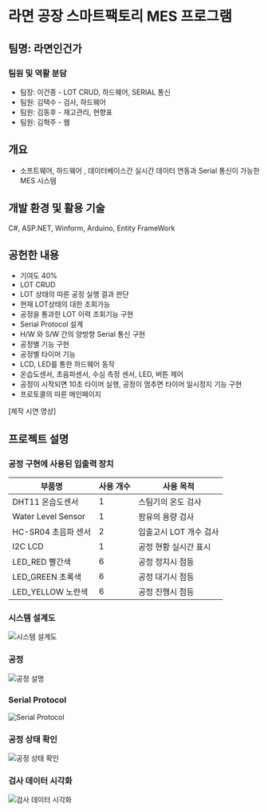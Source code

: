 
# **라면 공장 스마트팩토리 MES 프로그램**

## **팀명: 라면인건가**

### **팀원 및 역활 분담**
- 팀장: 이건종 - LOT CRUD, 하드웨어, SERIAL 통신
- 팀원: 김택수 - 검사, 하드웨어 
- 팀원: 김동후 - 재고관리, 현향표
- 팀원: 김혁주 - 웹


## **개요**
- 소프트웨어, 하드웨어 , 데이터베이스간 실시간 데이터 연동과 Serial 통신이 가능한 MES 시스템



## **개발 환경 및 활용 기술**
C#, ASP.NET, Winform, Arduino, Entity FrameWork

## **공헌한 내용**
- 기여도 40%
- LOT CRUD
- LOT 상태의 따른 공정 실행 결과 판단
- 현재 LOT상태의 대한 조회가능
- 공정을 통과한 LOT 이력 조회기능 구현
- Serial Protocol 설계
- H/W 와 S/W 간의 양방향 Serial 통신 구현
- 공정별 기능 구현
- 공정별 타이머 기능
- LCD, LED를 통한 하드웨어 동작
- 온습도센서, 초음파센서, 수심 측정 센서, LED, 버튼 제어
- 공정이 시작되면 10초 타이머 실행, 공정이 멈추면 타이머 일시정지 기능 구현
- 프로토콜의 따른 메인페이지



[제작 시연 영상]


## **프로젝트 설명**

### **공정 구현에 사용된 입출력 장치**

|부품명|사용 개수|사용 목적|
|---|---|---
|DHT11 온습도센서|1| 스팀기의 온도 검사
|Water Level Sensor|1|팜유의 용량 검사
|HC-SR04 초음파 센서|2|입출고시 LOT 개수 검사
|I2C LCD|1|공정 현황 실시간 표시
|LED_RED 빨간색|6|공정 정지시 점등
|LED_GREEN 초록색|6|공정 대기시 점등
|LED_YELLOW 노란색|6|공정 진행시 점등

### **시스템 설계도**

![시스템 설계도](./Images/2.png)

### **공정**

![공정 설명](./Images/1.png)


### **Serial Protocol**

![Serial Protocol](./Images/3.png)

### **공정 상태 확인**

![공정 상태 확인](./Images/4.png)

### **검사 데이터 시각화**

![검사 데이터 시각화](./Images/5.png)

